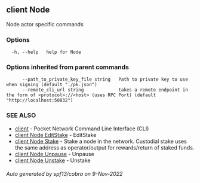## client Node

Node actor specific commands

### Options

```
  -h, --help   help for Node
```

### Options inherited from parent commands

```
      --path_to_private_key_file string   Path to private key to use when signing (default "./pk.json")
      --remote_cli_url string             takes a remote endpoint in the form of <protocol>://<host> (uses RPC Port) (default "http://localhost:50832")
```

### SEE ALSO

* [client](client.md)	 - Pocket Network Command Line Interface (CLI)
* [client Node EditStake](client_Node_EditStake.md)	 - EditStake <fromAddr> <amount> <relayChainIDs> <serviceURI>
* [client Node Stake](client_Node_Stake.md)	 - Stake a node in the network. Custodial stake uses the same address as operator/output for rewards/return of staked funds.
* [client Node Unpause](client_Node_Unpause.md)	 - Unpause <fromAddr>
* [client Node Unstake](client_Node_Unstake.md)	 - Unstake <fromAddr>

###### Auto generated by spf13/cobra on 9-Nov-2022
